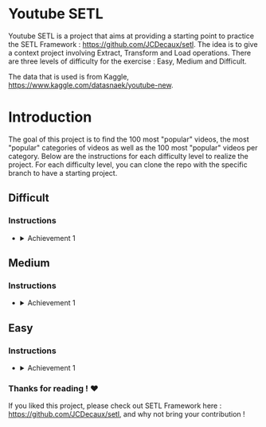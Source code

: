 # Youtube SETL

Youtube SETL is a project that aims at providing a starting point to practice the SETL Framework : https://github.com/JCDecaux/setl. The idea is to give a context project involving Extract, Transform and Load operations. There are three levels of difficulty for the exercise : Easy, Medium and Difficult.

The data that is used is from Kaggle, https://www.kaggle.com/datasnaek/youtube-new.

# Introduction

The goal of this project is to find the 100 most "popular" videos, the most "popular" categories of videos as well as the 100 most "popular" videos per category. Below are the instructions for each difficulty level to realize the project. For each difficulty level, you can clone the repo with the specific branch to have a starting project.


## Difficult

### Instructions

* <details>
  <summary>Achievement 1</summary>
  
  * You are on your own ! Do whatever you please in order to achieve the tasks.

</details>


## Medium

### Instructions

* <details>
  <summary>Achievement 1</summary>
  
  *

</details>

## Easy

### Instructions

* <details>
  <summary>Achievement 1</summary>

  *

</details>


### Thanks for reading ! :heart:

If you liked this project, please check out SETL Framework here : https://github.com/JCDecaux/setl, and why not bring your contribution !
